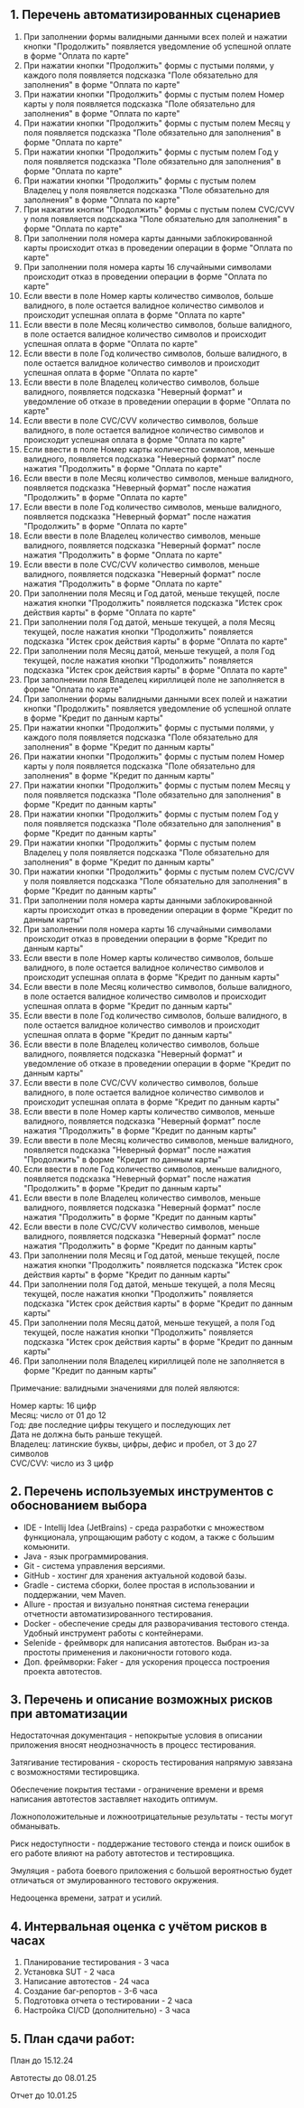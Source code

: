 ## 1. Перечень автоматизированных сценариев
1. При заполнении формы валидными данными всех полей и нажатии кнопки "Продолжить" появляется уведомление об успешной оплате в форме "Оплата по карте"
2. При нажатии кнопки "Продолжить" формы с пустыми полями, у каждого поля появляется подсказка "Поле обязательно для заполнения" в форме "Оплата по карте"
3. При нажатии кнопки "Продолжить" формы с пустым полем Номер карты у поля появляется подсказка "Поле обязательно для заполнения" в форме "Оплата по карте"
4. При нажатии кнопки "Продолжить" формы с пустым полем Месяц у поля появляется подсказка "Поле обязательно для заполнения" в форме "Оплата по карте"
5. При нажатии кнопки "Продолжить" формы с пустым полем Год у поля появляется подсказка "Поле обязательно для заполнения" в форме "Оплата по карте"
6. При нажатии кнопки "Продолжить" формы с пустым полем Владелец у поля появляется подсказка "Поле обязательно для заполнения" в форме "Оплата по карте"
7. При нажатии кнопки "Продолжить" формы с пустым полем CVC/CVV у поля появляется подсказка "Поле обязательно для заполнения" в форме "Оплата по карте"
8. При заполнении поля номера карты данными заблокированной карты происходит отказ в проведении операции в форме "Оплата по карте"
9. При заполнении поля номера карты 16 случайными символами происходит отказ в проведении операции в форме "Оплата по карте"
10. Если ввести в поле Номер карты количество символов, больше валидного, в поле остается валидное количество символов и происходит успешная оплата в форме "Оплата по карте"
11. Если ввести в поле Месяц количество символов, больше валидного, в поле остается валидное количество символов и происходит успешная оплата в форме "Оплата по карте"
12. Если ввести в поле Год количество символов, больше валидного, в поле остается валидное количество символов и происходит успешная оплата в форме "Оплата по карте"
13. Если ввести в поле Владелец количество символов, больше валидного, появляется подсказка "Неверный формат" и уведомление об отказе в проведении операции в форме "Оплата по карте"
14. Если ввести в поле CVC/CVV количество символов, больше валидного, в поле остается валидное количество символов и происходит успешная оплата в форме "Оплата по карте"
15. Если ввести в поле Номер карты количество символов, меньше валидного, появляется подсказка "Неверный формат" после нажатия "Продолжить" в форме "Оплата по карте"
16. Если ввести в поле Месяц количество символов, меньше валидного, появляется подсказка "Неверный формат" после нажатия "Продолжить" в форме "Оплата по карте"
17. Если ввести в поле Год количество символов, меньше валидного, появляется подсказка "Неверный формат" после нажатия "Продолжить" в форме "Оплата по карте"
18. Если ввести в поле Владелец количество символов, меньше валидного, появляется подсказка "Неверный формат" после нажатия "Продолжить" в форме "Оплата по карте"
19. Если ввести в поле CVC/CVV количество символов, меньше валидного, появляется подсказка "Неверный формат" после нажатия "Продолжить" в форме "Оплата по карте"
20. При заполнении поля Месяц и Год датой, меньше текущей, после нажатия кнопки "Продолжить" появляется подсказка "Истек срок действия карты" в форме "Оплата по карте"
21. При заполнении поля Год датой, меньше текущей, а поля Месяц текущей, после нажатия кнопки "Продолжить" появляется подсказка "Истек срок действия карты" в форме "Оплата по карте"
22. При заполнении поля Месяц датой, меньше текущей, а поля Год текущей, после нажатия кнопки "Продолжить" появляется подсказка "Истек срок действия карты" в форме "Оплата по карте"
23. При заполнении поля Владелец кириллицей поле не заполняется в форме "Оплата по карте"
24. При заполнении формы валидными данными всех полей и нажатии кнопки "Продолжить" появляется уведомление об успешной оплате в форме "Кредит по данным карты"
25. При нажатии кнопки "Продолжить" формы с пустыми полями, у каждого поля появляется подсказка "Поле обязательно для заполнения" в форме "Кредит по данным карты"
26. При нажатии кнопки "Продолжить" формы с пустым полем Номер карты у поля появляется подсказка "Поле обязательно для заполнения" в форме "Кредит по данным карты"
27. При нажатии кнопки "Продолжить" формы с пустым полем Месяц у поля появляется подсказка "Поле обязательно для заполнения" в форме "Кредит по данным карты"
28. При нажатии кнопки "Продолжить" формы с пустым полем Год у поля появляется подсказка "Поле обязательно для заполнения" в форме "Кредит по данным карты"
29. При нажатии кнопки "Продолжить" формы с пустым полем Владелец у поля появляется подсказка "Поле обязательно для заполнения" в форме "Кредит по данным карты"
30. При нажатии кнопки "Продолжить" формы с пустым полем CVC/CVV у поля появляется подсказка "Поле обязательно для заполнения" в форме "Кредит по данным карты"
31. При заполнении поля номера карты данными заблокированной карты происходит отказ в проведении операции в форме "Кредит по данным карты"
32. При заполнении поля номера карты 16 случайными символами происходит отказ в проведении операции в форме "Кредит по данным карты"
33. Если ввести в поле Номер карты количество символов, больше валидного, в поле остается валидное количество символов и происходит успешная оплата в форме "Кредит по данным карты"
34. Если ввести в поле Месяц количество символов, больше валидного, в поле остается валидное количество символов и происходит успешная оплата в форме "Кредит по данным карты"
35. Если ввести в поле Год количество символов, больше валидного, в поле остается валидное количество символов и происходит успешная оплата в форме "Кредит по данным карты"
36. Если ввести в поле Владелец количество символов, больше валидного, появляется подсказка "Неверный формат" и уведомление об отказе в проведении операции в форме "Кредит по данным карты"
37. Если ввести в поле CVC/CVV количество символов, больше валидного, в поле остается валидное количество символов и происходит успешная оплата в форме "Кредит по данным карты"
38. Если ввести в поле Номер карты количество символов, меньше валидного, появляется подсказка "Неверный формат" после нажатия "Продолжить" в форме "Кредит по данным карты"
39. Если ввести в поле Месяц количество символов, меньше валидного, появляется подсказка "Неверный формат" после нажатия "Продолжить" в форме "Кредит по данным карты"
40. Если ввести в поле Год количество символов, меньше валидного, появляется подсказка "Неверный формат" после нажатия "Продолжить" в форме "Кредит по данным карты"
41. Если ввести в поле Владелец количество символов, меньше валидного, появляется подсказка "Неверный формат" после нажатия "Продолжить" в форме "Кредит по данным карты"
42. Если ввести в поле CVC/CVV количество символов, меньше валидного, появляется подсказка "Неверный формат" после нажатия "Продолжить" в форме "Кредит по данным карты"
43. При заполнении поля Месяц и Год датой, меньше текущей, после нажатия кнопки "Продолжить" появляется подсказка "Истек срок действия карты" в форме "Кредит по данным карты"
44. При заполнении поля Год датой, меньше текущей, а поля Месяц текущей, после нажатия кнопки "Продолжить" появляется подсказка "Истек срок действия карты" в форме "Кредит по данным карты"
45. При заполнении поля Месяц датой, меньше текущей, а поля Год текущей, после нажатия кнопки "Продолжить" появляется подсказка "Истек срок действия карты" в форме "Кредит по данным карты"
46. При заполнении поля Владелец кириллицей поле не заполняется в форме "Кредит по данным карты"

Примечание: валидными значениями для полей являются:

Номер карты: 16 цифр<br>
Месяц: число от 01 до 12<br> 
Год: две последние цифры текущего и последующих лет<br>
Дата не должна быть раньше текущей.<br>
Владелец: латинские буквы, цифры, дефис и пробел, от 3 до 27 символов<br>
CVC/CVV: число из 3 цифр<br>
## 2. Перечень используемых инструментов с обоснованием выбора
- IDE - Intellij Idea (JetBrains) - среда разработки с множеством функционала, упрощающим работу с кодом, а также с большим комьюнити.
- Java - язык программирования.
- Git - система управления версиями.
- GitHub - хостинг для хранения актуальной кодовой базы.
- Gradle - система сборки, более простая в использовании и поддержании, чем Maven.
- Allure - простая и визуально понятная система генерации отчетности автоматизированного тестирования.
- Docker - обеспечение среды для разворачивания тестового стенда. Удобный инструмент работы с контейнерами.
- Selenide - фреймворк для написания автотестов. Выбран из-за простоты применения и лаконичности готового кода.
- Доп. фреймворки: Faker - для ускорения процесса построения проекта автотестов.

## 3. Перечень и описание возможных рисков при автоматизации
Недостаточная документация - непокрытые условия в описании приложения вносят неоднозначность в процесс тестирования.

Затягивание тестирования - скорость тестирования напрямую завязана с возможностями тестировщика.

Обеспечение покрытия тестами - ограничение времени и время написания автотестов заставляет находить оптимум.

Ложноположительные и ложноотрицательные результаты - тесты могут обманывать.

Риск недоступности - поддержание тестового стенда и поиск ошибок в его работе влияют на работу автотестов и тестировщика.

Эмуляция - работа боевого приложения с большой вероятностью будет отличаться от эмулированного тестового окружения.

Недооценка времени, затрат и усилий.


## 4. Интервальная оценка с учётом рисков в часах
1) Планирование тестирования - 3 часа
2) Установка SUT - 2 часа
3) Написание автотестов - 24 часа
4) Создание баг-репортов - 3-6 часа
5) Подготовка отчета о тестировании - 2 часа
6) Настройка CI/CD (дополнительно) - 3 часа
## 5. План сдачи работ: 

План до 15.12.24

Автотесты до 08.01.25

Отчет до 10.01.25
